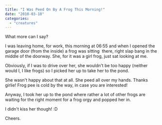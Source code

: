 ```yaml
---
title: "I Was Peed On By A Frog This Morning!"
date: "2010-03-18"
categories: 
  - "creatures"
---
```


What more can I say?

I was leaving home, for work, this morning at 06:55 and when I opened the garage door (from the inside) a frog was sitting  there, right slap bang in the middle of the doorway. She, for it was a girl frog, just sat looking at me.

Obviously, if I was to drive over her, she wouldn't be too happy (neither would I, I like frogs) so I picked her up to take her to the pond.

She wasn't happy about that at all. She peed all over my hands. Thanks girlie! Frog pee is cold by the way, in case you are interested!

Anyway, I took her up to the pond where rather a lot of other frogs are waiting for the right moment for a frog orgy and popped her in.

I didn't kiss her though! :D

Cheers.
